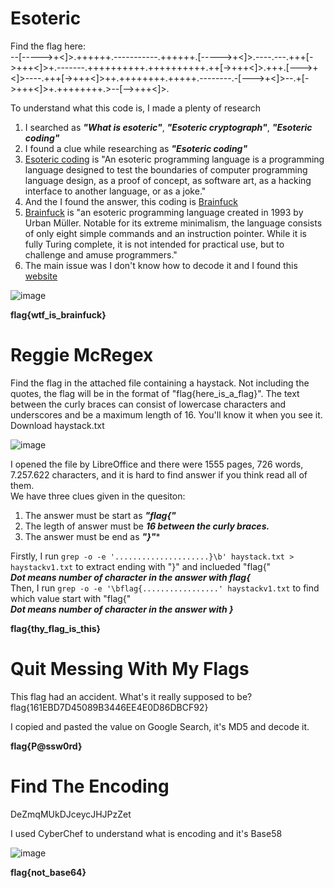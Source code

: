 # Esoteric
Find the flag here:</br>
--[----->+<]>.++++++.-----------.++++++.[----->+<]>.----.---.+++[->+++<]>+.-------.++++++++++.++++++++++.++[->+++<]>.+++.[--->+<]>----.+++[->+++<]>++.++++++++.+++++.--------.-[--->+<]>--.+[->+++<]>+.++++++++.>--[-->+++<]>.

To understand what this code is, I made a plenty of research</br>
1. I searched as ***"What is esoteric"***, ***"Esoteric cryptograph"***, ***"Esoteric coding"***
2. I found a clue while researching as ***"Esoteric coding"***
3. [Esoteric coding](https://en.wikipedia.org/wiki/Esoteric_programming_language) is "An esoteric programming language is a programming language designed to test the boundaries of computer programming language design, as a proof of concept, as software art, as a hacking interface to another language, or as a joke."
4. And the I found the answer, this coding is [Brainfuck](https://en.wikipedia.org/wiki/Esoteric_programming_language#Brainfuck)
5. [Brainfuck](https://en.wikipedia.org/wiki/Brainfuck) is "an esoteric programming language created in 1993 by Urban Müller. Notable for its extreme minimalism, the language consists of only eight simple commands and an instruction pointer. While it is fully Turing complete, it is not intended for practical use, but to challenge and amuse programmers."
6. The main issue was I don't know how to decode it and I found this [website](https://www.tutorialspoint.com/execute_brainfk_online.php)

![image](https://user-images.githubusercontent.com/50519199/121124792-2e8d6000-c82e-11eb-8846-97ba3a936e4a.png)

**flag{wtf_is_brainfuck}**

# Reggie McRegex
Find the flag in the attached file containing a haystack. Not including the quotes, the flag will be in the format of "flag{here_is_a_flag}". The text between the curly braces can consist of lowercase characters and underscores and be a maximum length of 16. You'll know it when you see it.</br>
Download haystack.txt

![image](https://user-images.githubusercontent.com/50519199/121124960-714f3800-c82e-11eb-8e4a-ee806a239ff2.png)

I opened the file by LibreOffice and there were 1555 pages, 726 words, 7.257.622 characters, and it is hard to find answer if you think read all of them.</br>
We have three clues given in the quesiton:
1. The answer must be start as ***"flag{"***
2. The legth of answer must be ***16 between the curly braces.***
3. The answer must be end as ***"}"****

Firstly, I run ``grep -o -e '.....................}\b' haystack.txt > haystackv1.txt`` to extract ending with "}" and inclueded "flag{"</br>
***Dot means number of character in the answer with flag{***</br>
Then, I run ``grep -o -e '\bflag{.................' haystackv1.txt`` to find which value start with "flag{"</br>
***Dot means number of character in the answer with }***

**flag{thy_flag_is_this}**

# Quit Messing With My Flags
This flag had an accident. What's it really supposed to be?</br>
flag{161EBD7D45089B3446EE4E0D86DBCF92}

I copied and pasted the value on Google Search, it's MD5 and decode it.

**flag{P@ssw0rd}**

# Find The Encoding
DeZmqMUkDJceycJHJPzZet

I used CyberChef to understand what is encoding and it's Base58

![image](https://user-images.githubusercontent.com/50519199/121127178-0c95dc80-c832-11eb-813d-74cca9e0b7f1.png)


**flag{not_base64}**
